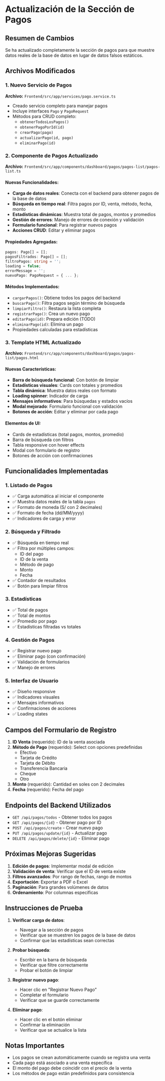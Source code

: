 # Actualización de la Sección de Pagos

## Resumen de Cambios

Se ha actualizado completamente la sección de pagos para que muestre datos reales de la base de datos en lugar de datos falsos estáticos.

## Archivos Modificados

### 1. Nuevo Servicio de Pagos
**Archivo:** `Frontend/src/app/services/pago.service.ts`

- Creado servicio completo para manejar pagos
- Incluye interfaces `Pago` y `PagoRequest`
- Métodos para CRUD completo:
  - `obtenerTodosLosPagos()`
  - `obtenerPagoPorId(id)`
  - `crearPago(pago)`
  - `actualizarPago(id, pago)`
  - `eliminarPago(id)`

### 2. Componente de Pagos Actualizado
**Archivo:** `Frontend/src/app/components/dashboard/pagos/pagos-list/pagos-list.ts`

#### Nuevas Funcionalidades:
- **Carga de datos reales**: Conecta con el backend para obtener pagos de la base de datos
- **Búsqueda en tiempo real**: Filtra pagos por ID, venta, método, fecha, monto
- **Estadísticas dinámicas**: Muestra total de pagos, montos y promedios
- **Gestión de errores**: Manejo de errores de conexión y validación
- **Formulario funcional**: Para registrar nuevos pagos
- **Acciones CRUD**: Editar y eliminar pagos

#### Propiedades Agregadas:
```typescript
pagos: Pago[] = [];
pagosFiltrados: Pago[] = [];
filtroPagos: string = '';
loading = false;
errorMessage = '';
nuevoPago: PagoRequest = { ... };
```

#### Métodos Implementados:
- `cargarPagos()`: Obtiene todos los pagos del backend
- `buscarPago()`: Filtra pagos según término de búsqueda
- `limpiarFiltro()`: Restaura la lista completa
- `registrarPago()`: Crea un nuevo pago
- `editarPago(id)`: Prepara edición (TODO)
- `eliminarPago(id)`: Elimina un pago
- Propiedades calculadas para estadísticas

### 3. Template HTML Actualizado
**Archivo:** `Frontend/src/app/components/dashboard/pagos/pagos-list/pagos.html`

#### Nuevas Características:
- **Barra de búsqueda funcional**: Con botón de limpiar
- **Estadísticas visuales**: Cards con totales y promedios
- **Tabla dinámica**: Muestra datos reales con formato
- **Loading spinner**: Indicador de carga
- **Mensajes informativos**: Para búsquedas y estados vacíos
- **Modal mejorado**: Formulario funcional con validación
- **Botones de acción**: Editar y eliminar por cada pago

#### Elementos de UI:
- Cards de estadísticas (total pagos, montos, promedio)
- Barra de búsqueda con filtros
- Tabla responsive con hover effects
- Modal con formulario de registro
- Botones de acción con confirmaciones

## Funcionalidades Implementadas

### 1. Listado de Pagos
- ✅ Carga automática al iniciar el componente
- ✅ Muestra datos reales de la tabla `pagos`
- ✅ Formato de moneda (S/ con 2 decimales)
- ✅ Formato de fecha (dd/MM/yyyy)
- ✅ Indicadores de carga y error

### 2. Búsqueda y Filtrado
- ✅ Búsqueda en tiempo real
- ✅ Filtra por múltiples campos:
  - ID del pago
  - ID de la venta
  - Método de pago
  - Monto
  - Fecha
- ✅ Contador de resultados
- ✅ Botón para limpiar filtros

### 3. Estadísticas
- ✅ Total de pagos
- ✅ Total de montos
- ✅ Promedio por pago
- ✅ Estadísticas filtradas vs totales

### 4. Gestión de Pagos
- ✅ Registrar nuevo pago
- ✅ Eliminar pago (con confirmación)
- ✅ Validación de formularios
- ✅ Manejo de errores

### 5. Interfaz de Usuario
- ✅ Diseño responsive
- ✅ Indicadores visuales
- ✅ Mensajes informativos
- ✅ Confirmaciones de acciones
- ✅ Loading states

## Campos del Formulario de Registro

1. **ID Venta** (requerido): ID de la venta asociada
2. **Método de Pago** (requerido): Select con opciones predefinidas
   - Efectivo
   - Tarjeta de Crédito
   - Tarjeta de Débito
   - Transferencia Bancaria
   - Cheque
   - Otro
3. **Monto** (requerido): Cantidad en soles con 2 decimales
4. **Fecha** (requerido): Fecha del pago

## Endpoints del Backend Utilizados

- `GET /api/pagos/todos` - Obtener todos los pagos
- `GET /api/pagos/{id}` - Obtener pago por ID
- `POST /api/pagos/create` - Crear nuevo pago
- `PUT /api/pagos/update/{id}` - Actualizar pago
- `DELETE /api/pagos/delete/{id}` - Eliminar pago

## Próximas Mejoras Sugeridas

1. **Edición de pagos**: Implementar modal de edición
2. **Validación de venta**: Verificar que el ID de venta existe
3. **Filtros avanzados**: Por rango de fechas, rango de montos
4. **Exportación**: Exportar a PDF o Excel
5. **Paginación**: Para grandes volúmenes de datos
6. **Ordenamiento**: Por columnas específicas

## Instrucciones de Prueba

1. **Verificar carga de datos**:
   - Navegar a la sección de pagos
   - Verificar que se muestren los pagos de la base de datos
   - Confirmar que las estadísticas sean correctas

2. **Probar búsqueda**:
   - Escribir en la barra de búsqueda
   - Verificar que filtre correctamente
   - Probar el botón de limpiar

3. **Registrar nuevo pago**:
   - Hacer clic en "Registrar Nuevo Pago"
   - Completar el formulario
   - Verificar que se guarde correctamente

4. **Eliminar pago**:
   - Hacer clic en el botón eliminar
   - Confirmar la eliminación
   - Verificar que se actualice la lista

## Notas Importantes

- Los pagos se crean automáticamente cuando se registra una venta
- Cada pago está asociado a una venta específica
- El monto del pago debe coincidir con el precio de la venta
- Los métodos de pago están predefinidos para consistencia 
